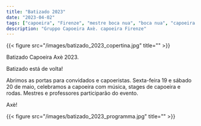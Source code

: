 ```yaml
---
title: "Batizado 2023"
date: "2023-04-02"
tags: ["capoeira", "Firenze", "mestre boca nua", "boca nua", "capoeira axè"]
description: "Gruppo Capoeira Axè. capoeira Firenze"
---
```


{{< figure src="/images/batizado_2023_copertina.jpg" title="" >}}

Batizado Capoeira Axè 2023.

Batizado está de volta!

Abrimos as portas para convidados e capoeristas.
Sexta-feira 19 e sábado 20 de maio, celebramos a capoeira com música, stages de capoeira e rodas.
Mestres e professores participarão do evento.

Axè!

{{< figure src="/images/batizado_2023_programma.jpg" title="" >}}